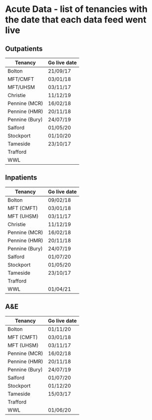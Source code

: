 
# Acute Data - list of tenancies with the date that each data feed went live

## Outpatients

| Tenancy        | Go live date |
| -------------- | ------------ |
| Bolton    	 | 21/09/17	|
| MFT/CMFT  	 | 03/01/18	|
| MFT/UHSM  	 | 03/11/17	|
| Christie  	 | 11/12/19	|
| Pennine (MCR)  | 16/02/18	|
| Pennine (HMR)  | 20/11/18	|
| Pennine (Bury) | 24/07/19	|
| Salford   	 | 01/05/20	|
| Stockport 	 | 01/10/20	|
| Tameside  	 | 23/10/17	|
| Trafford  	 |		|	
| WWL 	    	 | 		|

## Inpatients

| Tenancy    	 | Go live date |
| -------------- | ------------ |
| Bolton    	 | 09/02/18	|
| MFT (CMFT)  	 | 03/01/18	|
| MFT (UHSM)  	 | 03/11/17	|
| Christie  	 | 11/12/19	|
| Pennine (MCR)  | 16/02/18	|
| Pennine (HMR)  | 20/11/18	|
| Pennine (Bury) | 24/07/19	|
| Salford   	 | 01/07/20	|
| Stockport 	 | 01/05/20	|
| Tameside  	 | 23/10/17	|
| Trafford  	 |		|	
| WWL 	    	 | 01/04/21	|

## A&E

| Tenancy    	 | Go live date |
| -------------- | ------------ |
| Bolton    	 | 01/11/20	|
| MFT (CMFT)  	 | 03/01/18	|
| MFT (UHSM)  	 | 03/11/17	|
| Pennine (MCR)  | 16/02/18	|
| Pennine (HMR)  | 20/11/18	|
| Pennine (Bury) | 24/07/19	|
| Salford   	 | 01/07/20	|
| Stockport 	 | 01/12/20	|
| Tameside  	 | 15/03/17	|
| Trafford  	 |		|	
| WWL 	    	 | 01/06/20	|


